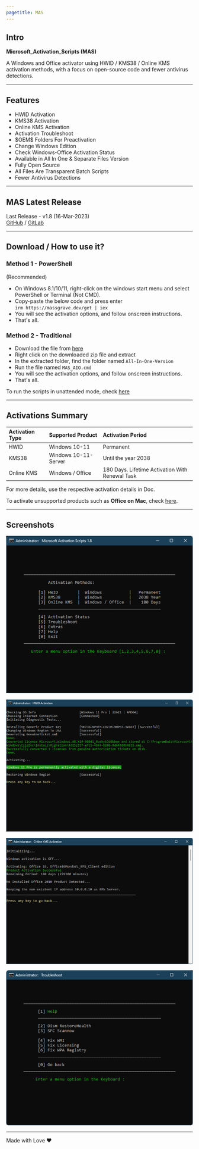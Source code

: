 ```yaml
---
pagetitle: MAS
---
```


## Intro

**Microsoft_Activation_Scripts (MAS)**

A Windows and Office activator using HWID / KMS38 / Online KMS activation methods, with a focus on open-source code and fewer antivirus detections.

------------------------------------------------------------------------

## Features

-   HWID Activation
-   KMS38 Activation
-   Online KMS Activation
-   Activation Troubleshoot
-   \$OEM\$ Folders For Preactivation
-   Change Windows Edition
-   Check Windows-Office Activation Status
-   Available in All In One & Separate Files Version
-   Fully Open Source
-   All Files Are Transparent Batch Scripts
-   Fewer Antivirus Detections

------------------------------------------------------------------------

## MAS Latest Release

Last Release - v1.8 (16-Mar-2023)\
[GitHub](https://github.com/massgravel/Microsoft-Activation-Scripts) / [GitLab](https://gitlab.com/massgrave/microsoft-activation-scripts)

------------------------------------------------------------------------

## Download / How to use it?

### Method 1 - PowerShell

(Recommended)

-   On Windows 8.1/10/11, right-click on the windows start menu and select PowerShell or Terminal (Not CMD).
-   Copy-paste the below code and press enter\
    `irm https://massgrave.dev/get | iex`
-   You will see the activation options, and follow onscreen instructions.
-   That's all.

### Method 2 - Traditional

-   Download the file from [here](https://github.com/massgravel/Microsoft-Activation-Scripts/archive/refs/heads/master.zip)
-   Right click on the downloaded zip file and extract
-   In the extracted folder, find the folder named `All-In-One-Version`
-   Run the file named `MAS_AIO.cmd`
-   You will see the activation options, and follow onscreen instructions.
-   That's all.

To run the scripts in unattended mode, check [here](command_line_switches.html)

------------------------------------------------------------------------

## Activations Summary

| Activation Type | Supported Product    | Activation Period                               |
|:----------------|:----------------|:-------------------------------------|
| HWID            | Windows 10-11        | Permanent                                       |
| KMS38           | Windows 10-11-Server | Until the year 2038                             |
| Online KMS      | Windows / Office     | 180 Days. Lifetime Activation With Renewal Task |

For more details, use the respective activation details in Doc.

To activate unsupported products such as **Office on Mac**, check [here](unsupported_products_activation.html).

------------------------------------------------------------------------

## Screenshots

![](MAS_AIO.png)

![](MAS_HWID.png)

![](MAS_KMS.png)

![](MAS_Troubleshoot.png)

------------------------------------------------------------------------

Made with Love ❤️
